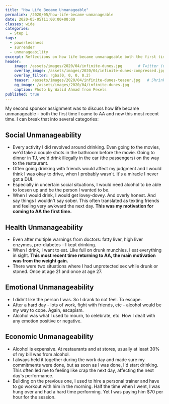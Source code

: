 ```yaml
---
title: "How Life Became Unmanageable"
permalink: /2020/05/how-life-became-unmanageable
date: 2020-05-05T11:00:00+00:00
classes: wide
categories:
  - Step 1
tags:
  - powerlessness
  - surrender
  - unmanageability
excerpt: Reflections on how life became unmanageable both the first time I came into AA and this most recent time.
header:
    image: /assets/images/2020/04/infinite-dunes.jpg       # Twitter (use 'overlay_image')
    overlay_image: /assets/images/2020/04/infinite-dunes-compressed.jpg  # Article header at 2048x768
    overlay_filter: rgba(0, 0, 0, 0.2)
    teaser: /assets/images/2020/04/infinite-dunes-teaser.jpg   # Shrink image to 575x216
    og_image: /assets/images/2020/04/infinite-dunes.jpg
    caption: Photo by Walid Ahmad from Pexels
published: true
---
```


My second sponsor assignment was to discuss how life became unmanageable - both the first time I came to AA and now this most recent time. I can break that into several categories:

## Social Unmanageability
- Every activity I did revolved around drinking. Even going to the movies, we'd take a couple shots in the bathroom before the movie. Going to dinner in TJ, we'd drink illegally in the car (the passengers) on the way to the restaurant.
- Often going drinking with friends would affect my judgment and I would think I was okay to drive, when I probably wasn't. It's a miracle I never got a DUI.
- Especially in uncertain social situations, I would need alcohol to be able to loosen up and be the person I wanted to be.
- When I would drink, I would get lovey-dovey. And overly honest. And say things I wouldn't say sober. This often translated as texting friends and feeling very awkward the next day. **This was my motivation for coming to AA the first time.**

## Health Unmanageability
- Even after multiple warnings from doctors: fatty liver, high liver enzymes, pre-diabetes - I kept drinking.
- When I drink, I want to eat. Like full on drunk munchies. I eat everything in sight. **This most recent time returning to AA, the main motivation was from the weight gain.**
- There were two situations where I had unprotected sex while drunk or stoned. Once at age 21 and once at age 27.

## Emotional Unmanageability
- I didn't like the person I was. So I drank to not feel. To escape.
- After a hard day - lots of work, fight with friends, etc - alcohol would be my way to cope. Again, escapism.
- Alcohol was what I used to mourn, to celebrate, etc. How I dealt with any emotion positive or negative.

## Economic Unmanageability
- Alcohol is expensive. At restaurants and at stores, usually at least 30% of my bill was from alcohol.
- I always held it together during the work day and made sure my commitments were done, but as soon as I was done, I'd start drinking. This often led me to feeling like crap the next day, affecting the next day's performance.
- Building on the previous one, I used to hire a personal trainer and have to go workout with him in the morning. Half the time when I went, I was hung over and had a hard time performing. Yet I was paying him $70 per hour for the session.